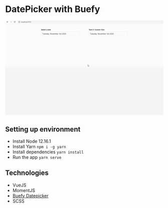 # DatePicker with Buefy

![quote application example](datepicker.gif)

## Setting up environment

- Install Node 12.16.1
- Install Yarn `npm i -g yarn`
- Install dependencies `yarn install`
- Run the app `yarn serve`

## Technologies

- VueJS
- MomentJS
- [Buefy Datepicker](https://buefy.org/documentation/datepicker)
- SCSS